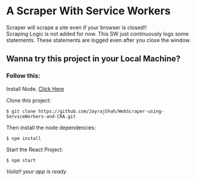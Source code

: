 # A Scraper With Service Workers

Scraper will scrape a site even if your browser is closed!!<br>
Scraping Logic is not added for now.
This SW just continuously logs some statements. These statements are logged even after you close the window.

## Wanna try this project in your Local Machine?

<h3>Follow this:</h3>

Install Node. <a href="https://nodejs.org/en/">Click Here</a>

Clone this project:

```shell
$ git clone https://github.com/JayrajShah/WebScraper-using-ServiceWorkers-and-CRA.git
```

Then install the node dependencies:

```shell
$ npm install
```

Start the React Project:

```shell
$ npm start
```

_Voila!! your app is ready_
